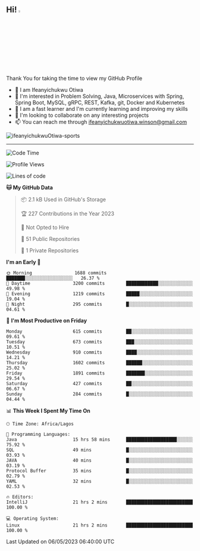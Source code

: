 <!-- BLOG-POST-LIST:START --><!-- BLOG-POST-LIST:END -->

## Hi! <img src="https://media.giphy.com/media/hvRJCLFzcasrR4ia7z/giphy.gif" width="4%"> 

Thank You for taking the time to view my GitHub Profile

- 👋 I am Ifeanyichukwu Otiwa
- 👀 I'm interested in Problem Solving, Java, Microservices with Spring, Spring Boot, MySQL, gRPC, REST, Kafka, git, Docker and Kubernetes
- 🌱 I am a fast learner and I'm currently learning and improving my skills
- 💞️ I'm looking to collaborate on any interesting projects
- 📫 You can reach me through ifeanyichukwuotiwa.winson@gmail.com

<p align="left" marginTop="10px"> <img src="https://komarev.com/ghpvc/?username=ifeanyichukwuOtiwa-sports&label=Profile%20views&color=0e75b6&style=for-the-badge" alt="ifeanyichukwuOtiwa-sports" /> </p>

***

<!--START_SECTION:waka-->
![Code Time](http://img.shields.io/badge/Code%20Time-1%2C353%20hrs%2033%20mins-blue)

![Profile Views](http://img.shields.io/badge/Profile%20Views-0-blue)

![Lines of code](https://img.shields.io/badge/From%20Hello%20World%20I%27ve%20Written-2.2%20million%20lines%20of%20code-blue)

**🐱 My GitHub Data** 

> 📦 2.1 kB Used in GitHub's Storage 
 > 
> 🏆 227 Contributions in the Year 2023
 > 
> 🚫 Not Opted to Hire
 > 
> 📜 51 Public Repositories 
 > 
> 🔑 1 Private Repositories 
 > 
**I'm an Early 🐤** 

```text
🌞 Morning                1688 commits        ███████░░░░░░░░░░░░░░░░░░   26.37 % 
🌆 Daytime                3200 commits        ████████████░░░░░░░░░░░░░   49.98 % 
🌃 Evening                1219 commits        █████░░░░░░░░░░░░░░░░░░░░   19.04 % 
🌙 Night                  295 commits         █░░░░░░░░░░░░░░░░░░░░░░░░   04.61 % 
```
📅 **I'm Most Productive on Friday** 

```text
Monday                   615 commits         ██░░░░░░░░░░░░░░░░░░░░░░░   09.61 % 
Tuesday                  673 commits         ███░░░░░░░░░░░░░░░░░░░░░░   10.51 % 
Wednesday                910 commits         ████░░░░░░░░░░░░░░░░░░░░░   14.21 % 
Thursday                 1602 commits        ██████░░░░░░░░░░░░░░░░░░░   25.02 % 
Friday                   1891 commits        ███████░░░░░░░░░░░░░░░░░░   29.54 % 
Saturday                 427 commits         ██░░░░░░░░░░░░░░░░░░░░░░░   06.67 % 
Sunday                   284 commits         █░░░░░░░░░░░░░░░░░░░░░░░░   04.44 % 
```


📊 **This Week I Spent My Time On** 

```text
🕑︎ Time Zone: Africa/Lagos

💬 Programming Languages: 
Java                     15 hrs 58 mins      ███████████████████░░░░░░   75.92 % 
SQL                      49 mins             █░░░░░░░░░░░░░░░░░░░░░░░░   03.93 % 
JAVA                     40 mins             █░░░░░░░░░░░░░░░░░░░░░░░░   03.19 % 
Protocol Buffer          35 mins             █░░░░░░░░░░░░░░░░░░░░░░░░   02.79 % 
YAML                     32 mins             █░░░░░░░░░░░░░░░░░░░░░░░░   02.53 % 

🔥 Editors: 
IntelliJ                 21 hrs 2 mins       █████████████████████████   100.00 % 

💻 Operating System: 
Linux                    21 hrs 2 mins       █████████████████████████   100.00 % 
```


 Last Updated on 06/05/2023 06:40:00 UTC
<!--END_SECTION:waka-->

<!--
<p align="center">
![trophy](https://github-profile-trophy.vercel.app/?username=ifeanyichukwuOtiwa-sports&theme=onedark) (https://github.com/ryo-ma/github-profile-trophy)
</p>
-->

<!---
ifeanyi-otiwa/ifeanyi-otiwa is a ✨ special ✨ repository because its `README.md` (this file) appears on your GitHub profile.
You can click the Preview link to take a look at your changes.
--->
